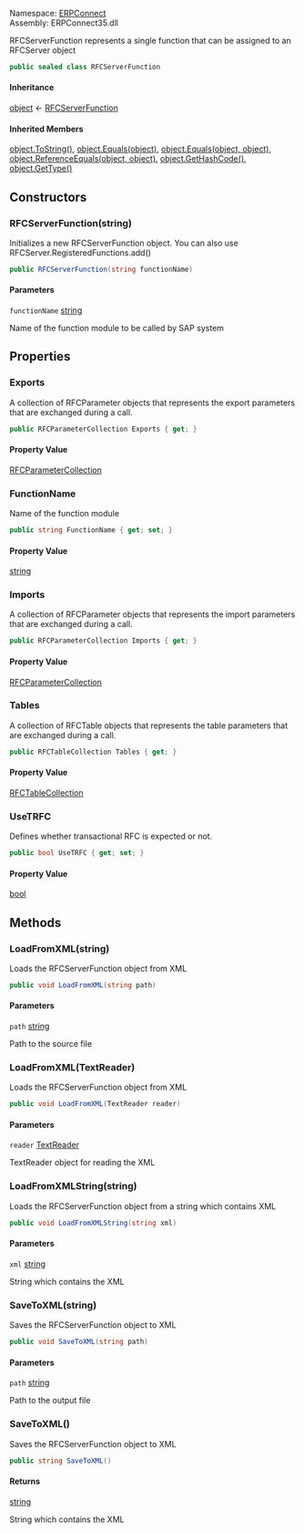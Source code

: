 
Namespace: [ERPConnect](index.md)  
Assembly: ERPConnect35.dll  

RFCServerFunction represents a single function that can be assigned to an RFCServer object

```csharp
public sealed class RFCServerFunction
```

#### Inheritance

[object](https://learn.microsoft.com/dotnet/api/system.object) ← 
[RFCServerFunction](ERPConnect.RFCServerFunction.md)

#### Inherited Members

[object.ToString\(\)](https://learn.microsoft.com/dotnet/api/system.object.tostring), 
[object.Equals\(object\)](https://learn.microsoft.com/dotnet/api/system.object.equals\#system\-object\-equals\(system\-object\)), 
[object.Equals\(object, object\)](https://learn.microsoft.com/dotnet/api/system.object.equals\#system\-object\-equals\(system\-object\-system\-object\)), 
[object.ReferenceEquals\(object, object\)](https://learn.microsoft.com/dotnet/api/system.object.referenceequals), 
[object.GetHashCode\(\)](https://learn.microsoft.com/dotnet/api/system.object.gethashcode), 
[object.GetType\(\)](https://learn.microsoft.com/dotnet/api/system.object.gettype)

## Constructors

### <a id="ERPConnect_RFCServerFunction__ctor_System_String_"></a> RFCServerFunction\(string\)

Initializes a new RFCServerFunction object. You can also use RFCServer.RegisteredFunctions.add()

```csharp
public RFCServerFunction(string functionName)
```

#### Parameters

`functionName` [string](https://learn.microsoft.com/dotnet/api/system.string)

Name of the function module to be called by SAP system

## Properties

### <a id="ERPConnect_RFCServerFunction_Exports"></a> Exports

A collection of RFCParameter objects that represents the export parameters that are exchanged during a call.

```csharp
public RFCParameterCollection Exports { get; }
```

#### Property Value

 [RFCParameterCollection](ERPConnect.RFCParameterCollection.md)

### <a id="ERPConnect_RFCServerFunction_FunctionName"></a> FunctionName

Name of the function module

```csharp
public string FunctionName { get; set; }
```

#### Property Value

 [string](https://learn.microsoft.com/dotnet/api/system.string)

### <a id="ERPConnect_RFCServerFunction_Imports"></a> Imports

A collection of RFCParameter objects that represents the import parameters that are exchanged during a call.

```csharp
public RFCParameterCollection Imports { get; }
```

#### Property Value

 [RFCParameterCollection](ERPConnect.RFCParameterCollection.md)

### <a id="ERPConnect_RFCServerFunction_Tables"></a> Tables

A collection of RFCTable objects that represents the table parameters that are exchanged during a call.

```csharp
public RFCTableCollection Tables { get; }
```

#### Property Value

 [RFCTableCollection](ERPConnect.RFCTableCollection.md)

### <a id="ERPConnect_RFCServerFunction_UseTRFC"></a> UseTRFC

Defines whether transactional RFC is expected or not.

```csharp
public bool UseTRFC { get; set; }
```

#### Property Value

 [bool](https://learn.microsoft.com/dotnet/api/system.boolean)

## Methods

### <a id="ERPConnect_RFCServerFunction_LoadFromXML_System_String_"></a> LoadFromXML\(string\)

Loads the RFCServerFunction object from XML

```csharp
public void LoadFromXML(string path)
```

#### Parameters

`path` [string](https://learn.microsoft.com/dotnet/api/system.string)

Path to the source file

### <a id="ERPConnect_RFCServerFunction_LoadFromXML_System_IO_TextReader_"></a> LoadFromXML\(TextReader\)

Loads the RFCServerFunction object from XML

```csharp
public void LoadFromXML(TextReader reader)
```

#### Parameters

`reader` [TextReader](https://learn.microsoft.com/dotnet/api/system.io.textreader)

TextReader object for reading the XML

### <a id="ERPConnect_RFCServerFunction_LoadFromXMLString_System_String_"></a> LoadFromXMLString\(string\)

Loads the RFCServerFunction object from a string which contains XML

```csharp
public void LoadFromXMLString(string xml)
```

#### Parameters

`xml` [string](https://learn.microsoft.com/dotnet/api/system.string)

String which contains the XML

### <a id="ERPConnect_RFCServerFunction_SaveToXML_System_String_"></a> SaveToXML\(string\)

Saves the RFCServerFunction object to XML

```csharp
public void SaveToXML(string path)
```

#### Parameters

`path` [string](https://learn.microsoft.com/dotnet/api/system.string)

Path to the output file

### <a id="ERPConnect_RFCServerFunction_SaveToXML"></a> SaveToXML\(\)

Saves the RFCServerFunction object to XML

```csharp
public string SaveToXML()
```

#### Returns

 [string](https://learn.microsoft.com/dotnet/api/system.string)

String which contains the XML

